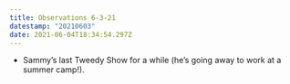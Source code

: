 ```yaml
---
title: Observations 6-3-21
datestamp: "20210603"
date: 2021-06-04T18:34:54.297Z
---
```

- Sammy’s last Tweedy Show for a while (he’s going away to work at a summer camp!).